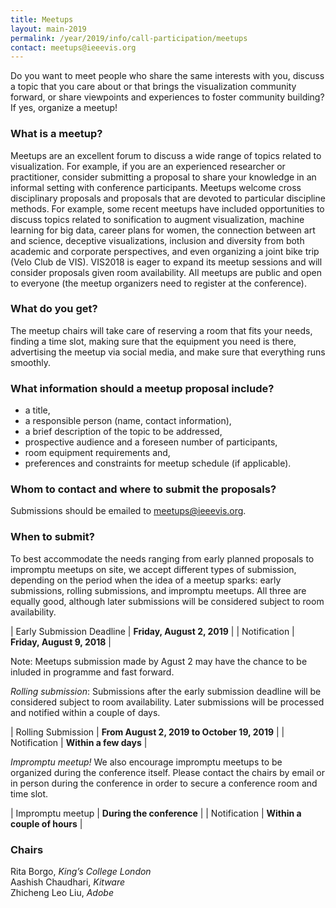 ```yaml
---
title: Meetups
layout: main-2019
permalink: /year/2019/info/call-participation/meetups
contact: meetups@ieeevis.org
---
```


Do you want to meet people who share the same interests with you, discuss a topic that you care about or that brings the visualization community forward, or share viewpoints and experiences to foster community building? If yes, organize a meetup!

### What is a meetup?

Meetups are an excellent forum to discuss a wide range of topics related to visualization. For example, if you are an experienced researcher or practitioner, consider submitting a proposal to share your knowledge in an informal setting with conference participants. Meetups welcome cross disciplinary proposals and proposals that are devoted to particular discipline methods. For example, some recent meetups have included opportunities to discuss topics related to sonification to augment visualization, machine learning for big data, career plans for women, the connection between art and science, deceptive visualizations, inclusion and diversity from both academic and corporate perspectives, and even organizing a joint bike trip (Velo Club de VIS). VIS2018 is eager to expand its meetup sessions and will consider proposals given room availability. All meetups are public and open to everyone (the meetup organizers need to register at the conference).

### What do you get?

The meetup chairs will take care of reserving a room that fits your needs, finding a time slot, making sure that the equipment you need is there, advertising the meetup via social media, and make sure that everything runs smoothly.

### What information should a meetup proposal include?

* a title,
* a responsible person (name, contact information),
* a brief description of the topic to be addressed,
* prospective audience and a foreseen number of participants,
* room equipment requirements and,
* preferences and constraints for meetup schedule (if applicable).

### Whom to contact and where to submit the proposals?

Submissions should be emailed to
[meetups@ieeevis.org](mailto:meetups@ieeevis.org).

### When to submit?

To best accommodate the needs ranging from early planned proposals to impromptu meetups on site, we accept different types of submission, depending on the period when the idea of a meetup sparks: early submissions, rolling submissions, and impromptu meetups. All three are equally good, although later submissions will be considered subject to room availability.

| Early Submission Deadline | **Friday, August 2, 2019** | 
| Notification | **Friday, August 9, 2018** |

Note: Meetups submission made by Agust 2 may have the chance to be inluded in programme and fast forward. 

*Rolling submission*: Submissions after the early submission deadline will be considered subject to room availability. Later submissions will be processed and notified within a couple of days.

| Rolling Submission | **From August 2, 2019 to October 19, 2019** | 
| Notification | **Within a few days** |

*Impromptu meetup!* We also encourage impromptu meetups to be organized during the conference itself. Please contact the chairs by email or in person during the conference in order to secure a conference room and time slot.

| Impromptu meetup | **During the conference** |
| Notification | **Within a couple of hours** |


### Chairs

Rita Borgo, *King’s College London*  
Aashish Chaudhari, *Kitware*  
Zhicheng Leo Liu, *Adobe*
